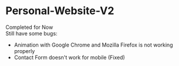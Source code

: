 # Personal-Website-V2
Completed for Now
<br/>
Still have some bugs:
<br/>
<ul>
  <li>Animation with Google Chrome and Mozilla Firefox is not working properly</li>
  <li>Contact Form doesn't work for mobile (Fixed)</li>
</ul>
